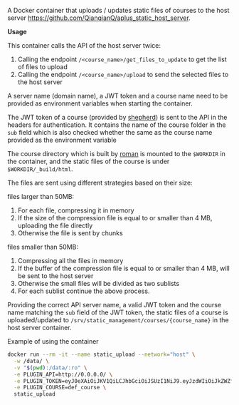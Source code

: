 <!---
**Docker Container for uploading static files of a course to the host server**
---- --->

A Docker container that uploads / updates static files of courses to the host server 
https://github.com/QianqianQ/aplus_static_host_server.


**Usage**

This container calls the API of the host server twice: 
1. Calling the endpoint `/<course_name>/get_files_to_update` to get the list of files to upload
2. Calling the endpoint `/<course_name>/upload` to send the selected files to the host server

A server name (domain name), a JWT token and a course name need to be provided as environment variables when starting the container. 

The JWT token of a course (provided by [shepherd](https://github.com/apluslms/shepherd)) is sent to the API in the headers for authentication. 
It contains the name of the course folder in the `sub` field which is also checked whether the same as the course name provided as the environment variable

The course directory which is built by [roman](https://github.com/apluslms/roman) is mounted
to the `$WORKDIR` in the container, and the static files of the course is under `$WORKDIR/_build/html`.

The files are sent using different strategies based on their size:

files larger than 50MB: 
1. For each file, compressing it in memory
1. If the size of the compression file is equal to or smaller than 4 MB, uploading the file directly
2. Otherwise the file is sent by chunks

files smaller than 50MB: 
1. Compressing all the files in memory 
2. If the buffer of the compression file is equal to or smaller than 4 MB, will be sent to the host server
3. Otherwise the small files will be divided as two sublists 
4. For each sublist continue the above process. 

Providing the correct API server name, a valid JWT token and the course name matching the `sub` field of the JWT token, 
the static files of a course is uploaded/updated to `/srv/static_management/courses/{course_name}` in the host server container.

Example of using the container
```bash
docker run --rm -it --name static_upload --network="host" \
  -w /data/ \
  -v "$(pwd):/data/:ro" \
  -e PLUGIN_API=http://0.0.0.0/ \
  -e PLUGIN_TOKEN=eyJ0eXAiOiJKV1QiLCJhbGciOiJSUzI1NiJ9.eyJzdWIiOiJkZWZfY291cnNlIiwiaWF0IjoxNTYyODI4MzA0LCJpc3MiOiJzaGVwaGVyZCJ9.MUkoD27P6qZKKMM5juL0e0pZl8OVH6S17N_ZFzC7D0cwOgbcDaAO3S1BauXzhQOneChPs1KEzUxI2dVF-Od_gpN8_IJEnQnk25XmZYecfdoJ5ST-6YonVmUMzKP7UAcvzCFye7mkX7zJ1ADYtda57IUdyaLSPOWnFBSHX5B4XTzzPdVZu1xkRtb17nhA20SUg9gwCOPD6uLU4ml1aOPHBdiMLKz66inI8txPrRK57Gn33m8lVp0WTOOgLV5MkCIpkgVHBl50EHcQFA5KfPet3FBLjpp2I1yThQe_n1Zc6GdnR0v_nqX0JhmmDMOvJ5rhIHZ7B0hEtFy9rKUWOWfcug \
  -e PLUGIN_COURSE=def_course \
  static_upload
```
